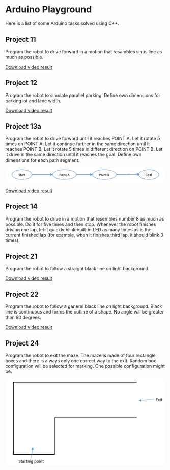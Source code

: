 # Arduino Playground

Here is a list of some Arduino tasks solved using C++.

## Project 11

Program the robot to drive forward in a motion that resambles sinus line as much as possible.

[Download video result](https://github.com/SanjinKurelic/ArduinoPlayground/raw/master/media/Project11.mp4)

## Project 12

Program the robot to simulate parallel parking. Define own dimensions for parking lot and lane width.

[Download video result](https://github.com/SanjinKurelic/ArduinoPlayground/raw/master/media/Project12.mp4)

## Project 13a

Program the robot to drive forward until it reaches POINT A. Let it rotate 5 times on POINT A. Let it continue further in the same direction until it reaches POINT B. Let it rotate 5 times in different direction on POINT B. Let it drive in the same direction until it reaches the goal. Define own dimensions for each path segment.

![](https://github.com/SanjinKurelic/ArduinoPlayground/blob/master/media/project1Image.png)

[Download video result](https://github.com/SanjinKurelic/ArduinoPlayground/raw/master/media/Project13a.mp4)

## Project 14

Program the robot to drive in a motion that resembles number 8 as much as possible. Do it for five times and then stop. Whenever the robot finishes driving one lap, let it quickly blink built-in LED as many times as is the current finished lap (for example, when it finishes third lap, it should blink 3 times).

## Project 21

Program the robot to follow a straight black line on light background.

[Download video result](https://github.com/SanjinKurelic/ArduinoPlayground/raw/master/media/Project21.mp4)

## Project 22

Program the robot to follow a general black line on light background. Black line is continuous and forms the outline of a shape. No angle will be greater than 90 degrees.

[Download video result](https://github.com/SanjinKurelic/ArduinoPlayground/raw/master/media/Project22.mp4)

## Project 24

Program the robot to exit the maze. The maze is made of four rectangle boxes and there is always only one correct way to the exit. Random box configuration will be selected for marking. One possible configuration might be:

![](https://github.com/SanjinKurelic/ArduinoPlayground/blob/master/media/project2Image.png)